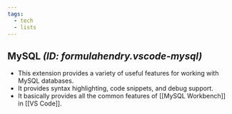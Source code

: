 ```yaml
---
tags:
  - tech
  - lists
---
```

## MySQL *(ID: formulahendry.vscode-mysql)*

- This extension provides a variety of useful features for working with MySQL databases.
- It provides syntax highlighting, code snippets, and debug support.
- It basically provides all the common features of [[MySQL Workbench]] in [[VS Code]].